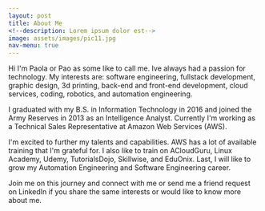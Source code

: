 ```yaml
---
layout: post
title: About Me
<!--description: Lorem ipsum dolor est-->
image: assets/images/pic11.jpg
nav-menu: true
---
```


Hi I'm Paola or Pao as some like to call me. Ive always had a passion for technology. My interests are: software engineering, fullstack development, graphic design, 3d printing, back-end and front-end development, cloud services, coding, robotics, and automation engineering.

I graduated with my B.S. in Information Technology in 2016 and joined the Army Reserves in 2013 as an Intelligence Analyst. Currently I'm working as a Technical Sales Representative at Amazon Web Services (AWS).

I'm excited to further my talents and capabilities. AWS has a lot of available training that I'm grateful for. I also like to train on ACloudGuru, Linux Academy, Udemy, TutorialsDojo, Skillwise, and EduOnix. Last, I will like to grow my Automation Engineering and Software Engineering career.

Join me on this journey and connect with me or send me a friend request on LinkedIn if you share the same interests or would like to know more about me.

